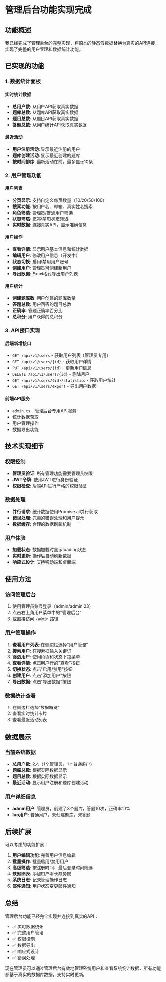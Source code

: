 # 管理后台功能实现完成

## 功能概述

我已经完成了管理后台的完整实现，将原本的静态假数据替换为真实的API连接，实现了完整的用户管理和数据统计功能。

## 已实现的功能

### 1. 数据统计面板

#### 实时统计数据
- **总用户数**: 从用户API获取真实数据
- **题库总数**: 从题库API获取真实数据  
- **题目总数**: 从题目API获取真实数据
- **答题总数**: 从用户统计API获取真实数据

#### 最近活动
- **用户注册活动**: 显示最近注册的用户
- **题库创建活动**: 显示最近创建的题库
- **按时间排序**: 最新活动在前，最多显示10条

### 2. 用户管理功能

#### 用户列表
- **分页显示**: 支持自定义每页数量（10/20/50/100）
- **搜索功能**: 按用户名、邮箱、真实姓名搜索
- **角色筛选**: 管理员/普通用户筛选
- **状态筛选**: 正常/禁用状态筛选
- **实时数据**: 连接真实API，显示准确信息

#### 用户操作
- **查看详情**: 显示用户基本信息和统计数据
- **编辑用户**: 修改用户信息（开发中）
- **状态切换**: 启用/禁用用户账号
- **创建用户**: 管理员可创建新用户
- **导出数据**: Excel格式导出用户列表

#### 用户统计
- **创建题库数**: 用户创建的题库数量
- **答题总数**: 用户回答的题目总数
- **正确率**: 答题正确率百分比
- **总积分**: 用户获得的总积分

### 3. API接口实现

#### 后端新增接口
- `GET /api/v1/users` - 获取用户列表（管理员专用）
- `GET /api/v1/users/{id}` - 获取用户详情
- `PUT /api/v1/users/{id}` - 更新用户信息
- `DELETE /api/v1/users/{id}` - 删除用户
- `GET /api/v1/users/{id}/statistics` - 获取用户统计
- `GET /api/v1/users/export` - 导出用户数据

#### 前端API服务
- `admin.ts` - 管理后台专用API服务
- 统计数据获取
- 用户管理操作
- 数据导出功能

## 技术实现细节

### 权限控制
- **管理员验证**: 所有管理功能需要管理员权限
- **JWT令牌**: 使用JWT进行身份验证
- **权限检查**: 后端API进行严格的权限验证

### 数据处理
- **并行请求**: 统计数据使用Promise.all并行获取
- **错误处理**: 完善的错误处理和用户提示
- **数据缓存**: 合理的数据刷新机制

### 用户体验
- **加载状态**: 数据加载时显示loading状态
- **实时更新**: 操作后自动刷新数据
- **响应式设计**: 支持移动端和桌面端

## 使用方法

### 访问管理后台
1. 使用管理员账号登录（admin/admin123）
2. 点击右上角用户菜单中的"管理后台"
3. 或直接访问 `/admin` 路径

### 用户管理操作
1. **查看用户列表**: 在侧边栏选择"用户管理"
2. **搜索用户**: 在搜索框输入关键词
3. **筛选用户**: 使用角色和状态下拉菜单
4. **查看详情**: 点击用户行的"查看"按钮
5. **切换状态**: 点击"启用/禁用"按钮
6. **创建用户**: 点击"添加用户"按钮
7. **导出数据**: 点击"导出数据"按钮

### 数据统计查看
1. 在侧边栏选择"数据概览"
2. 查看实时统计卡片
3. 查看最近活动列表

## 数据展示

### 当前系统数据
- **总用户数**: 2人（1个管理员，1个普通用户）
- **题库总数**: 根据实际数据显示
- **题目总数**: 根据实际数据显示
- **最近活动**: 显示用户注册和题库创建活动

### 用户详细信息
- **admin用户**: 管理员，创建了3个题库，答题10次，正确率10%
- **luo用户**: 普通用户，未创建题库，未答题

## 后续扩展

可以考虑的功能扩展：
1. **用户编辑功能**: 完善用户信息编辑
2. **批量操作**: 批量启用/禁用用户
3. **高级筛选**: 按注册时间、最后登录时间筛选
4. **数据图表**: 添加用户增长趋势图
5. **系统日志**: 记录管理操作日志
6. **邮件通知**: 用户状态变更邮件通知

## 总结

管理后台功能已经完全实现并连接到真实的API：
- ✅ 实时数据统计
- ✅ 完整用户管理
- ✅ 权限控制
- ✅ 数据导出
- ✅ 响应式设计
- ✅ 错误处理

现在管理员可以通过管理后台有效地管理系统用户和查看系统统计数据，所有功能都基于真实的数据库数据，支持实时更新。
